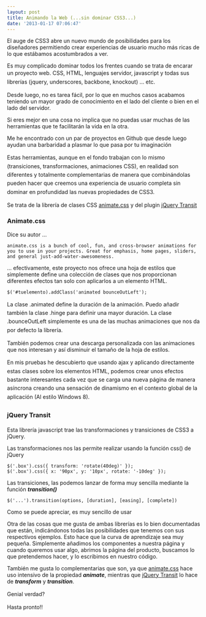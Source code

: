 ```yaml
---
layout: post
title: Animando la Web (...sin dominar CSS3...)
date: '2013-01-17 07:06:47'
---
```



El auge de CSS3 abre un nuevo mundo de posibilidades para los diseñadores permitiendo crear experiencias de usuario mucho más ricas de lo que estábamos acostumbrados a ver.

Es muy complicado dominar todos los frentes cuando se trata de encarar un proyecto web. <span style="font-size: 1em; line-height: 1.6em;">CSS, HTML, lenguajes servidor, javascript y todas sus librerías (jquery, underscores, backbone, knockout) … etc.  
</span>

Desde luego, no es tarea fácil, por lo que en muchos casos acabamos teniendo un mayor grado de conocimiento en el lado del cliente o bien en el lado del servidor.

Si eres mejor en una cosa no implica que no puedas usar muchas de las herramientas que te facilitarán la vida en la otra.

Me he encontrado con un par de proyectos en Github que desde luego ayudan una barbaridad a plasmar lo que pasa por tu imaginación

<span style="font-size: 1em; line-height: 1.6em;">Estas herramientas, aunque en el fondo trabajan con lo mismo (transiciones, transformaciones, animaciones CSS), en realidad son diferentes y totalmente complementarias de manera que c</span><span style="font-size: 1em; line-height: 1.6em;">ombinándolas pueden hacer que creemos una experiencia de usuario completa sin dominar en profundidad las nuevas propiedades de CSS3.</span>

Se trata de la librería de clases CSS [animate.css](http://daneden.me/animate/ "animate.css") y del plugin [jQuery Transit](http://ricostacruz.com/jquery.transit/ "jQuery Transit")

### Animate.css

Dice su autor …

```
animate.css is a bunch of cool, fun, and cross-browser animations for you to use in your projects. Great for emphasis, home pages, sliders, and general just-add-water-awesomeness.
```

… efectivamente, este proyecto nos ofrece una hoja de estilos que simplemente define una colección de clases que nos proporcionan diferentes efectos tan solo con aplicarlos a un elemento HTML.

```language-javascript
$('#tuelemento).addClass('animated bounceOutLeft');
```

<span style="font-size: 1em; line-height: 1.6em;">La clase .animated define la duración de la animación. Puedo añadir también la clase .hinge para definir una mayor duración. La clase .bounceOutLeft simplemente es una de las muchas animaciones que nos da por defecto la librería.

También podemos crear una descarga personalizada con las animaciones que nos interesan y así disminuir el tamaño de la hoja de estilos.</span>

<span style="font-size: 1em; line-height: 1.6em;">En mis pruebas he descubierto que usando ajax y aplicando directamente estas clases sobre los elementos HTML, podemos crear unos efectos bastante interesantes cada vez que se carga una nueva página de manera asíncrona creando una sensación de dinamismo en el contexto global de la aplicación (Al estilo Windows 8).</span>

### <span style="font-size: 1em; line-height: 1.6em;">jQuery Transit  
</span>

Esta librería javascript trae las transformaciones y transiciones de CSS3 a jQuery.

Las transformaciones nos las permite realizar usando la función css() de jQuery

```language-javascript
$('.box').css({ transform: 'rotate(40deg)' }); 
$('.box').css({ x: '90px', y: '10px', rotate: '-10deg' });
```

Las transiciones, las podemos lanzar de forma muy sencilla mediante la función ***transition()***

```language-javascript
$('...').transition(options, [duration], [easing], [complete])
```
Como se puede apreciar, es muy sencillo de usar

Otra de las cosas que me gusta de ambas librerías es lo bien documentadas que están, indicándonos todas las posibilidades que tenemos con sus respectivos ejemplos. Esto hace que la curva de aprendizaje sea muy pequeña. Simplemente añadimos los componentes a nuestra página y cuando queremos usar algo, abrimos la página del producto, buscamos lo que pretendemos hacer, y lo escribimos en nuestro código.

También me gusta lo complementarias que son, ya que [animate.css](http://daneden.me/animate/ "animate.css") hace uso intensivo de la propiedad ***animate***, mientras que [jQuery Transit](http://ricostacruz.com/jquery.transit/ "jQuery Transit") lo hace de ***transform*** y ***transition***.

<span style="font-size: 1em; line-height: 1.6em;">Genial verdad?</span>

Hasta pronto!!


